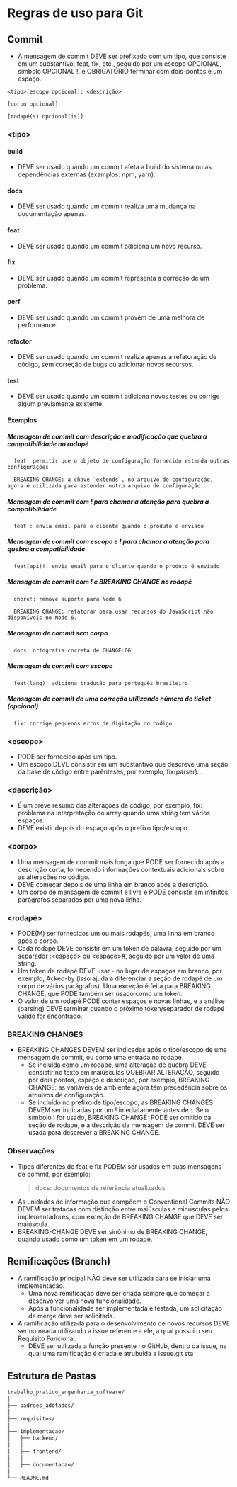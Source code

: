 # Regras de uso para Git

## Commit
- A mensagem de commit DEVE ser prefixado com um tipo, que consiste em um substantivo, feat, fix, etc., seguido por um escopo OPCIONAL, símbolo OPCIONAL !, e OBRIGATÓRIO terminar com dois-pontos e um espaço.

~~~
<tipo>[escopo opcional]: <descrição>

[corpo opcional]

[rodapé(s) opcional(is)]
~~~

### &lt;tipo&gt;
#### build 
- DEVE ser usado quando um commit afeta a build do sistema ou as dependências externas (examplos: npm, yarn).

#### docs
- DEVE ser usado quando um commit realiza uma mudança na documentação apenas.

#### feat
- DEVE ser usado quando um commit adiciona um novo recurso.

#### fix
- DEVE ser usado quando um commit representa a correção de um problema.

#### perf
- DEVE ser usado quando um commit provém de uma melhora de performance.

#### refactor
- DEVE ser usado quando um commit realiza apenas a refatoração de código, sem correção de bugs ou adicionar novos recursos.

#### test
- DEVE ser usado quando um commit adiciona novos testes ou corrige algum previamente existente.

#### Exemplos
##### Mensagem de commit com descrição e modificação que quebra a compatibilidade no rodapé
      feat: permitir que o objeto de configuração fornecido estenda outras configurações

      BREAKING CHANGE: a chave `extends`, no arquivo de configuração, agora é utilizada para estender outro arquivo de configuração

##### Mensagem de commit com ! para chamar a atenção para quebra a compatibilidade
      feat!: envia email para o cliente quando o produto é enviado

##### Mensagem de commit com escopo e ! para chamar a atenção para quebra a compatibilidade
      feat(api)!: envia email para o cliente quando o produto é enviado

##### Mensagem de commit com ! e BREAKING CHANGE no rodapé
      chore!: remove suporte para Node 6

      BREAKING CHANGE: refatorar para usar recursos do JavaScript não disponíveis no Node 6.

##### Mensagem de commit sem corpo
      docs: ortografia correta de CHANGELOG

##### Mensagem de commit com escopo
      feat(lang): adiciona tradução para português brasileiro

##### Mensagem de commit de uma correção utilizando número de ticket (opcional)
      fix: corrige pequenos erros de digitação no código


### &lt;escopo&gt;
- PODE ser fornecido após um tipo. 
- Um escopo DEVE consistir em um substantivo que descreve uma seção da base de código entre parênteses, por exemplo, fix(parser): .

### &lt;descrição&gt;
- É um breve resumo das alterações de código, por exemplo, fix: problema na interpretação do array quando uma string tem vários espaços.
- DEVE existir depois do espaço após o prefixo tipo/escopo. 

### &lt;corpo&gt;
- Uma mensagem de commit mais longa que PODE ser fornecido após a descrição curta, fornecendo informações contextuais adicionais sobre as alterações no código. 
- DEVE começar depois de uma linha em branco após a descrição.
- Um corpo de mensagem de commit é livre e PODE consistir em infinitos parágrafos separados por uma nova linha.

### &lt;rodapé&gt;
- PODE(M) ser fornecidos um ou mais rodapés, uma linha em branco após o corpo. 
- Cada rodapé DEVE consistir em um token de palavra, seguido por um separador :&lt;espaço&gt; ou &lt;espaço&gt;#, seguido por um valor de uma string.
- Um token de rodapé DEVE usar - no lugar de espaços em branco, por exemplo, Acked-by (isso ajuda a diferenciar a seção de rodapé de um corpo de vários parágrafos). Uma exceção é feita para BREAKING CHANGE, que PODE também ser usado como um token.
- O valor de um rodapé PODE conter espaços e novas linhas, e a análise (parsing) DEVE terminar quando o próximo token/separador de rodapé válido for encontrado.

### BREAKING CHANGES
- BREAKING CHANGES DEVEM ser indicadas após o tipo/escopo de uma mensagem de commit, ou como uma entrada no rodapé.
   - Se incluída como um rodapé, uma alteração de quebra DEVE consistir no texto em maiúsculas QUEBRAR ALTERAÇÃO, seguido por dois pontos, espaço e descrição, por exemplo, BREAKING CHANGE: as variáveis de ambiente agora têm precedência sobre os arquivos de configuração.
   - Se incluído no prefixo de tipo/escopo, as BREAKING CHANGES DEVEM ser indicadas por um ! imediatamente antes de :. Se o símbolo ! for usado, BREAKING CHANGE: PODE ser omitido da seção de rodapé, e a descrição da mensagem de commit DEVE ser usada para descrever a BREAKING CHANGE.
   
### Observações
- Tipos diferentes de feat e fix PODEM ser usados em suas mensagens de commit, por exemplo: 
   > docs: documentos de referência atualizados
- As unidades de informação que compõem o Conventional Commits NÃO DEVEM ser tratadas com distinção entre maiúsculas e minúsculas pelos implementadores, com exceção de BREAKING CHANGE que DEVE ser maiúscula.
- BREAKING-CHANGE DEVE ser sinônimo de BREAKING CHANGE, quando usado como um token em um rodapé.

## Remificações (Branch)
- A ramificação principal NÃO deve ser utilizada para se iniciar uma implementação.
   - Uma nova remificação deve ser criada sempre que começar a desenvolver uma nova funcionalidade.
   - Após a funcionalidade ser implementada e testada, um solicitação de merge deve ser solicitada.
- A ramificação utilizada para o desenvolvimento de novos recursos DEVE ser nomeada utilizando a issue referente a ele, a qual possui o seu Requisito Funcional.
   - DEVE ser utilizada a função presente no GitHub, dentro da issue, na qual uma ramificação é criada e atrubuida a issue.git sta

## Estrutura de Pastas

```markdown
trabalho_pratico_engenharia_software/
│
├── padroes_adotados/
│
├── requisitos/
│   
├── implementacao/
│   ├── backend/
│   │  
│   ├── frontend/
│   │
│   ├── documentacao/
│
└── README.md
```